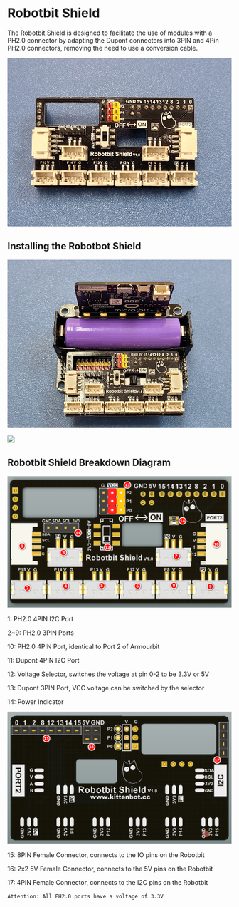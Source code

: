 # Robotbit Shield

The Robotbit Shield is designed to facilitate the use of modules with a PH2.0 connector by adapting the Dupont connectors into 3PIN and 4Pin PH2.0 connectors, removing the need to use a conversion cable.

![](../RBimage/shield4.jpg) 

## Installing the Robotbot Shield

![](../RBimage/shield3.jpg) 

![](../RBimage/shield5.gif)

## Robotbit Shield Breakdown Diagram

![](../RBimage/shield1.jpg) 

1: PH2.0 4PIN I2C Port           

2~9: PH2.0 3PIN Ports                    
   
10: PH2.0 4PIN Port, identical to Port 2 of Armourbit  
                 
11: Dupont 4PIN I2C Port                    
 
12: Voltage Selector, switches the voltage at pin 0-2 to be 3.3V or 5V 
               
13: Dupont 3PIN Port, VCC voltage can be switched by the selector
                       
14: Power Indicator                       

![](../RBimage/shield2.jpg) 

15: 8PIN Female Connector, connects to the IO pins on the Robotbit
     
16: 2x2 5V Female Connector, connects to the 5V pins on the Robotbit
      
17: 4PIN Female Connector, connects to the I2C pins on the Robotbit
    
    Attention: All PH2.0 ports have a voltage of 3.3V

